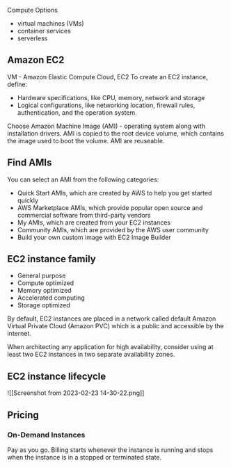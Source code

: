 
Compute Options 
- virtual machines (VMs)
- container services
- serverless

## Amazon EC2

VM - Amazon Elastic Compute Cloud, EC2
To create an EC2 instance, define:
- Hardware specifications, like CPU, memory, network and storage
- Logical configurations, like networking location, firewall rules, authentication, and the operation system.

Choose Amazon Machine Image (AMI) - operating system along with installation drivers.
AMI is copied to the root device volume, which contains the image used to boot the volume.
AMI are reuseable. 

## Find AMIs

You can select an AMI from the following categories:

-   Quick Start AMIs, which are created by AWS to help you get started quickly
-   AWS Marketplace AMIs, which provide popular open source and commercial software from third-party vendors
-   My AMIs, which are created from your EC2 instances
-   Community AMIs, which are provided by the AWS user community
-   Build your own custom image with EC2 Image Builder

## EC2 instance family
- General purpose
- Compute optimized
- Memory optimized
- Accelerated computing
- Storage optimized

By default, EC2 instances are placed in a network called default Amazon Virtual Private Cloud (Amazon PVC) which is a public and accessible by the internet.

When architecting any application for high availability, consider using at least two EC2 instances in two separate availability zones.

## EC2 instance lifecycle

![[Screenshot from 2023-02-23 14-30-22.png]]

## Pricing

### On-Demand Instances
Pay as you go. Billing starts whenever the instance is running and stops when the instance is in a stopped or terminated state.

